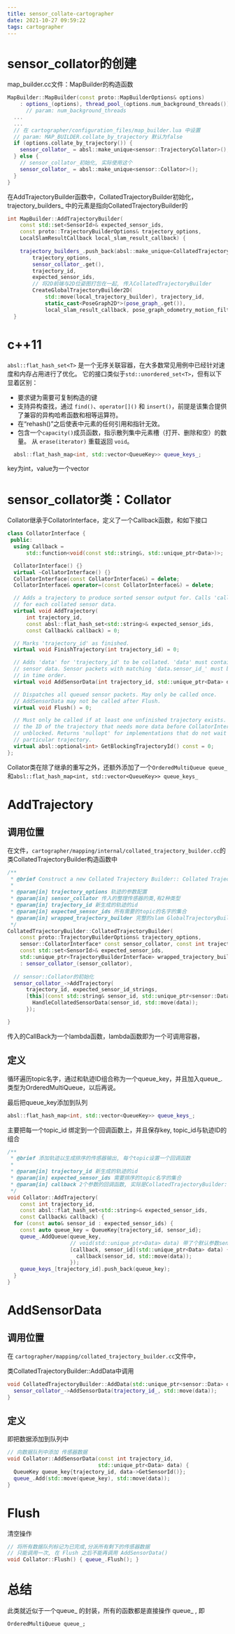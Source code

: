 ```yaml
---
title: sensor_collate-cartographer
date: 2021-10-27 09:59:22
tags: cartographer
---
```


# sensor_collator的创建

map_builder.cc文件：MapBuilder的构造函数

```c++
MapBuilder::MapBuilder(const proto::MapBuilderOptions& options)
    : options_(options), thread_pool_(options.num_background_threads()) { 
      // param: num_background_threads
  ...
  ...
  // 在 cartographer/configuration_files/map_builder.lua 中设置
  // param: MAP_BUILDER.collate_by_trajectory 默认为false
  if (options.collate_by_trajectory()) {
    sensor_collator_ = absl::make_unique<sensor::TrajectoryCollator>();
  } else {
    // sensor_collator_初始化, 实际使用这个
    sensor_collator_ = absl::make_unique<sensor::Collator>();
  }
}
```

在AddTrajectoryBuilder函数中，CollatedTrajectoryBuilder初始化，trajectory_builders_ 中的元素是指向CollatedTrajectoryBuilder的

```c++
int MapBuilder::AddTrajectoryBuilder(
    const std::set<SensorId>& expected_sensor_ids,
    const proto::TrajectoryBuilderOptions& trajectory_options,
    LocalSlamResultCallback local_slam_result_callback) {
    
    trajectory_builders_.push_back(absl::make_unique<CollatedTrajectoryBuilder>(
        trajectory_options, 
        sensor_collator_.get(), 
        trajectory_id,
        expected_sensor_ids,
        // 将2D前端与2D位姿图打包在一起, 传入CollatedTrajectoryBuilder
        CreateGlobalTrajectoryBuilder2D(
            std::move(local_trajectory_builder), trajectory_id,
            static_cast<PoseGraph2D*>(pose_graph_.get()),
            local_slam_result_callback, pose_graph_odometry_motion_filter)));
  }
```

# c++11

`absl::flat_hash_set<T>` 是一个无序关联容器，在大多数常见用例中已经针对速度和内存占用进行了优化。 它的接口类似于`std::unordered_set<T>`，但有以下显着区别：

- 要求键为需要可复制构造的键
- 支持异构查找，通过 `find()`、`operator[]()` 和 `insert()`，前提是该集合提供了兼容的异构哈希函数和相等运算符。
- 在“rehash()”之后使表中元素的任何引用和指针无效。
- 包含一个`capacity()`成员函数，指示散列集中元素槽（打开、删除和空）的数量。 从 `erase(iterator)` 重载返回 `void`。

```c++
  absl::flat_hash_map<int, std::vector<QueueKey>> queue_keys_;
```

key为int，value为一个vector

# sensor_collator类：Collator

Collator继承于CollatorInterface，定义了一个Callback函数，和如下接口

```c++
class CollatorInterface {
 public:
  using Callback =
      std::function<void(const std::string&, std::unique_ptr<Data>)>;

  CollatorInterface() {}
  virtual ~CollatorInterface() {}
  CollatorInterface(const CollatorInterface&) = delete;
  CollatorInterface& operator=(const CollatorInterface&) = delete;

  // Adds a trajectory to produce sorted sensor output for. Calls 'callback'
  // for each collated sensor data.
  virtual void AddTrajectory(
      int trajectory_id,
      const absl::flat_hash_set<std::string>& expected_sensor_ids,
      const Callback& callback) = 0;

  // Marks 'trajectory_id' as finished.
  virtual void FinishTrajectory(int trajectory_id) = 0;

  // Adds 'data' for 'trajectory_id' to be collated. 'data' must contain valid
  // sensor data. Sensor packets with matching 'data.sensor_id_' must be added
  // in time order.
  virtual void AddSensorData(int trajectory_id, std::unique_ptr<Data> data) = 0;

  // Dispatches all queued sensor packets. May only be called once.
  // AddSensorData may not be called after Flush.
  virtual void Flush() = 0;

  // Must only be called if at least one unfinished trajectory exists. Returns
  // the ID of the trajectory that needs more data before CollatorInterface is
  // unblocked. Returns 'nullopt' for implementations that do not wait for a
  // particular trajectory.
  virtual absl::optional<int> GetBlockingTrajectoryId() const = 0;
};
```

Collator类在除了继承的重写之外，还额外添加了一个`OrderedMultiQueue queue_`和`absl::flat_hash_map<int, std::vector<QueueKey>> queue_keys_`



# AddTrajectory

## 调用位置

在文件，`cartographer/mapping/internal/collated_trajectory_builder.cc`的类CollatedTrajectoryBuilder构造函数中

```c++
/**
 * @brief Construct a new Collated Trajectory Builder:: Collated Trajectory Builder object
 * 
 * @param[in] trajectory_options 轨迹的参数配置
 * @param[in] sensor_collator 传入的整理传感器的类,有2种类型
 * @param[in] trajectory_id 新生成的轨迹的id
 * @param[in] expected_sensor_ids 所有需要的topic的名字的集合
 * @param[in] wrapped_trajectory_builder 完整的slam GlobalTrajectoryBuilder
 */
CollatedTrajectoryBuilder::CollatedTrajectoryBuilder(
    const proto::TrajectoryBuilderOptions& trajectory_options,
    sensor::CollatorInterface* const sensor_collator, const int trajectory_id,
    const std::set<SensorId>& expected_sensor_ids,
    std::unique_ptr<TrajectoryBuilderInterface> wrapped_trajectory_builder)
    : sensor_collator_(sensor_collator),
      
  // sensor::Collator的初始化
  sensor_collator_->AddTrajectory(
      trajectory_id, expected_sensor_id_strings,
      [this](const std::string& sensor_id, std::unique_ptr<sensor::Data> data) {
        HandleCollatedSensorData(sensor_id, std::move(data));
      });

}
```

传入的CallBack为一个lambda函数，lambda函数即为一个可调用容器，

## 定义

循环遍历topic名字，通过和轨迹ID组合称为一个queue_key，并且加入queue_. 类型为OrderedMultiQueue，以后再说。

最后把queue_key添加到队列

```c++
absl::flat_hash_map<int, std::vector<QueueKey>> queue_keys_;
```

主要把每一个topic_id 绑定到一个回调函数上，并且保存key, topic_id与轨迹ID的组合

```c++
/**
 * @brief 添加轨迹以生成排序的传感器输出, 每个topic设置一个回调函数
 * 
 * @param[in] trajectory_id 新生成的轨迹的id
 * @param[in] expected_sensor_ids 需要排序的topic名字的集合
 * @param[in] callback 2个参数的回调函数, 实际是CollatedTrajectoryBuilder::HandleCollatedSensorData()函数
 */
void Collator::AddTrajectory(
    const int trajectory_id,
    const absl::flat_hash_set<std::string>& expected_sensor_ids,
    const Callback& callback) {
  for (const auto& sensor_id : expected_sensor_ids) {
    const auto queue_key = QueueKey{trajectory_id, sensor_id};
    queue_.AddQueue(queue_key,
                    // void(std::unique_ptr<Data> data) 带了个默认参数sensor_id
                    [callback, sensor_id](std::unique_ptr<Data> data) {
                      callback(sensor_id, std::move(data));
                    });
    queue_keys_[trajectory_id].push_back(queue_key);
  }
}
```



# AddSensorData

## 调用位置

在 `cartographer/mapping/collated_trajectory_builder.cc`文件中，

类CollatedTrajectoryBuilder::AddData中调用

```c++
void CollatedTrajectoryBuilder::AddData(std::unique_ptr<sensor::Data> data) {
  sensor_collator_->AddSensorData(trajectory_id_, std::move(data));
}
```

## 定义

即把数据添加到队列中

```c++
// 向数据队列中添加 传感器数据 
void Collator::AddSensorData(const int trajectory_id,
                             std::unique_ptr<Data> data) {
  QueueKey queue_key{trajectory_id, data->GetSensorId()};
  queue_.Add(std::move(queue_key), std::move(data));
}
```

# Flush

清空操作

```c++
// 将所有数据队列标记为已完成,分派所有剩下的传感器数据
// 只能调用一次, 在 Flush 之后不能再调用 AddSensorData()
void Collator::Flush() { queue_.Flush(); }
```

# 总结

此类就近似于一个queue_ 的封装，所有的函数都是直接操作 queue_ , 即

```
OrderedMultiQueue queue_;
```

